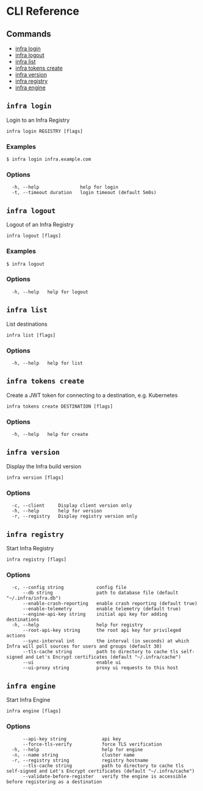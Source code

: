 # CLI Reference

## Commands

* [infra login](#infra-login)
* [infra logout](#infra-logout)
* [infra list](#infra-list)
* [infra tokens create](#infra-tokens-create)
* [infra version](#infra-version)
* [infra registry](#infra-registry)
* [infra engine](#infra-engine)


## `infra login`

Login to an Infra Registry

```
infra login REGISTRY [flags]
```

### Examples

```
$ infra login infra.example.com
```

### Options

```
  -h, --help               help for login
  -t, --timeout duration   login timeout (default 5m0s)
```

## `infra logout`

Logout of an Infra Registry

```
infra logout [flags]
```

### Examples

```
$ infra logout
```

### Options

```
  -h, --help   help for logout
```

## `infra list`

List destinations

```
infra list [flags]
```

### Options

```
  -h, --help   help for list
```

## `infra tokens create`

Create a JWT token for connecting to a destination, e.g. Kubernetes

```
infra tokens create DESTINATION [flags]
```

### Options

```
  -h, --help   help for create
```

## `infra version`

Display the Infra build version

```
infra version [flags]
```

### Options

```
  -c, --client     Display client version only
  -h, --help       help for version
  -r, --registry   Display registry version only
```

## `infra registry`

Start Infra Registry

```
infra registry [flags]
```

### Options

```
  -c, --config string            config file
      --db string                path to database file (default "~/.infra/infra.db")
      --enable-crash-reporting   enable crash reporting (default true)
      --enable-telemetry         enable telemetry (default true)
      --engine-api-key string    initial api key for adding destinations
  -h, --help                     help for registry
      --root-api-key string      the root api key for privileged actions
      --sync-interval int        the interval (in seconds) at which Infra will poll sources for users and groups (default 30)
      --tls-cache string         path to directory to cache tls self-signed and Let's Encrypt certificates (default "~/.infra/cache")
      --ui                       enable ui
      --ui-proxy string          proxy ui requests to this host
```

## `infra engine`

Start Infra Engine

```
infra engine [flags]
```

### Options

```
      --api-key string             api key
      --force-tls-verify           force TLS verification
  -h, --help                       help for engine
  -n, --name string                cluster name
  -r, --registry string            registry hostname
      --tls-cache string           path to directory to cache tls self-signed and Let's Encrypt certificates (default "~/.infra/cache")
      --validate-before-register   verify the engine is accessible before registering as a destination
```

